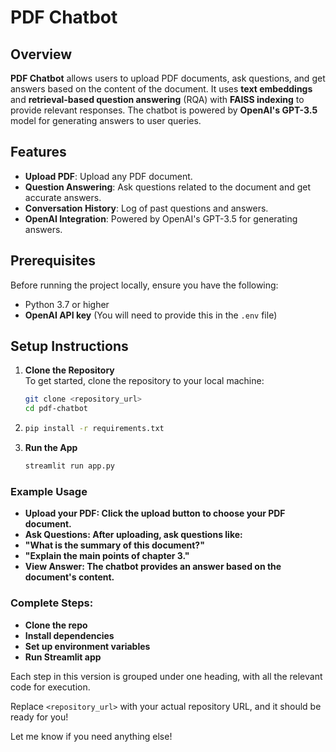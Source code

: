 # PDF Chatbot

## Overview
**PDF Chatbot** allows users to upload PDF documents, ask questions, and get answers based on the content of the document. It uses **text embeddings** and **retrieval-based question answering** (RQA) with **FAISS indexing** to provide relevant responses. The chatbot is powered by **OpenAI's GPT-3.5** model for generating answers to user queries.

## Features
- **Upload PDF**: Upload any PDF document.
- **Question Answering**: Ask questions related to the document and get accurate answers.
- **Conversation History**: Log of past questions and answers.
- **OpenAI Integration**: Powered by OpenAI's GPT-3.5 for generating answers.

## Prerequisites
Before running the project locally, ensure you have the following:
- Python 3.7 or higher
- **OpenAI API key** (You will need to provide this in the `.env` file)

## Setup Instructions

1. **Clone the Repository**  
   To get started, clone the repository to your local machine:
   ```bash
   git clone <repository_url>
   cd pdf-chatbot

2. ```bash
   pip install -r requirements.txt

3. **Run the App**
   ```bash
   streamlit run app.py

### Example Usage
- **Upload your PDF: Click the upload button to choose your PDF document.**
- **Ask Questions: After uploading, ask questions like:**
- **"What is the summary of this document?"**
- **"Explain the main points of chapter 3."**
- **View Answer: The chatbot provides an answer based on the document's content.**

### Complete Steps:
- **Clone the repo**
- **Install dependencies**
- **Set up environment variables**
- **Run Streamlit app**

Each step in this version is grouped under one heading, with all the relevant code for execution.

Replace `<repository_url>` with your actual repository URL, and it should be ready for you!

Let me know if you need anything else!